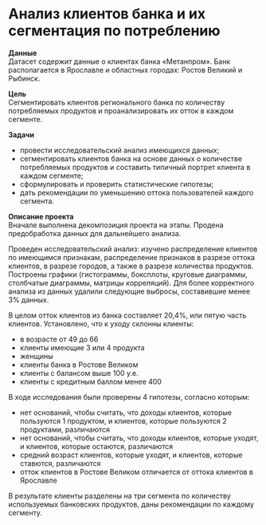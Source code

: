 # Анализ клиентов банка и их сегментация по потреблению   

**Данные**   
Датасет содержит данные о клиентах банка «Метанпром». Банк располагается в Ярославле и областных городах: Ростов Великий и Рыбинск.  

**Цель**  
Сегментировать клиентов регионального банка по количеству потребляемых продуктов и проанализировать их отток в каждом сегменте.  

**Задачи**  
- провести исследовательский анализ имеющихся данных;
- сегментировать клиентов банка на основе данных о количестве потребляемых продуктов и составить типичный портрет клиента в каждом сегменте;
- сформулировать и проверить статистические гипотезы;
- дать рекомендации по уменьшению оттока пользователей каждого сегмента.  

**Описание проекта**  
Вначале выполнена декомпозиция проекта на этапы. Продена предобработка данных для дальнейшего анализа.

Проведен исследовательский анализ: изучено распределение клиентов по имеющимся признакам, распределение признаков в разрезе оттока клиентов, в разрезе городов, а также в разрезе количества продуктов. Построены графики (гистограммы, боксплоты, круговые диаграммы, столбчатые диаграммы, матрицы корреляций). Для более корректного анализа из данных удалили следующие выбросы, составившие менее 3% данных.

В целом отток клиентов из банка составляет 20,4%, или пятую часть клиентов.
Установлено, что к уходу склонны клиенты:  
- в возрасте от 49 до 66  
- клиенты имеющие 3 или 4 продукта  
- женщины  
- клиенты банка в Ростове Великом  
- клиенты с балансом выше 100 у.е. 
- клиенты с кредитным баллом менее 400 

В ходе исследования были проверены 4 гипотезы, согласно которым:  
- нет оснований, чтобы считать, что доходы клиентов, которые пользуются 1 продуктом, и клиентов, которые пользуются 2 продуктами, различаются  
- нет оснований, чтобы считать, что доходы клиентов, которые уходят, и клиентов, которые остаются, различаются  
- средний возраст клиентов, которые уходят, и клиентов, которые ставются, различаются     
- отток клиентов в Ростове Великом отличается от оттока клиентов в Ярославле   

В результате клиенты разделены на три сегмента по количеству используемых банковских продуктов, даны рекомендации по каждому сегменту.

